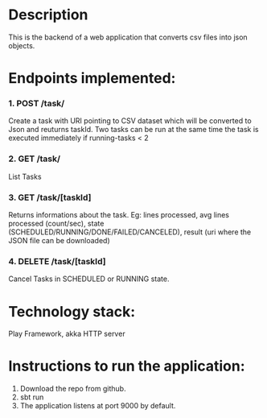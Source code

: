 # Description
This is the backend of a web application that converts csv files into json objects.

# Endpoints implemented:
### 1. POST /task/
Create a task with URI pointing to CSV dataset which will be converted to Json and reuturns taskId. Two tasks can be run at the same time
the task is executed immediately if running-tasks < 2

### 2. GET /task/
List Tasks

### 3. GET /task/[taskId]
Returns informations about the task. Eg: lines processed, avg lines processed (count/sec), state (SCHEDULED/RUNNING/DONE/FAILED/CANCELED), result (uri where the JSON file can be downloaded)

### 4. DELETE /task/[taskId]
Cancel Tasks in SCHEDULED or RUNNING state.

# Technology stack:
Play Framework, akka HTTP server

# Instructions to run the application:
1. Download the repo from github.
2. sbt run
3. The application listens at port 9000 by default.
